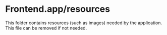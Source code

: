 # Frontend.app/resources

This folder contains resources (such as images) needed by the application. This file can
be removed if not needed.
